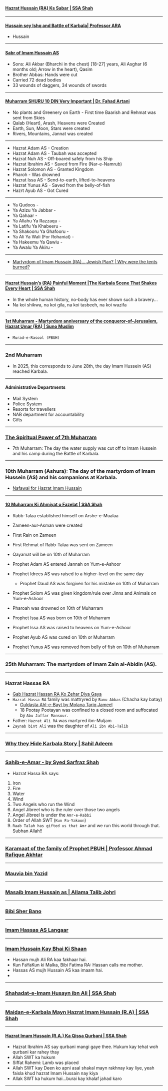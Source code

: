 #### [Hazrat Hussain (RA) Ks Sabar | SSA Shah](https://www.youtube.com/shorts/0s-gMoG1lvs)

***

#### [Hussain sey Ishq and Battle of Karbala| Professor ARA](https://www.youtube.com/watch?v=BgD8272HidQ)
* Hussain 

***

#### [Sabr of Imam Hussain AS](https://www.youtube.com/shorts/j-B8tFs8-sE)
* Sons: Ali Akbar (Bharchi in the chest) [18-27] years, Ali Asghar (6 months old; Arrow in the heart), Qasim
* Brother Abbas: Hands were cut
* Carried 72 dead bodies
* 33 wounds of daggers, 34 wounds of swords

***

#### [Muharram SHURU 10 DIN Very Important | Dr. Fahad Artani](https://www.youtube.com/watch?v=KVbv_APDrI8)
* No plants and Greenery on Earth - First time Baarish and Rehmat was sent from Skies
* Qalab (Heart), Arash, Heavens were Created
* Earth, Sun, Moon, Stars were created
* Rivers, Mountains, Jannat was created

***

* Hazrat Adam AS - Creation
* Hazrat Adam AS - Taubah was accepted
* Hazrat Nuh AS - Off-boared safely from his Ship
* Hazrat Ibrahim AS - Saved from Fire (Nar-e-Namrub)
* Hazrat Solomon AS - Granted Kingdom
* Pharoh - Was drowned
* Hazrat Issa AS - Send-to-earth, lifted-to-heavens
* Hazrat Yunus AS - Saved from the belly-of-fish
* Hazrt Ayub AS - Got Cured

***

* Ya Qudoos - 
* Ya Azizu Ya Jabbar -
* Ya Qahaar - 
* Ya Allahu Ya Razzaqu - 
* Ya Latifu Ya Khabeeru - 
* Ya Shakooru Ya Ghafooru - 
* Ya Ali Ya Wali (For Rohaniat) - 
* Ya Hakeemu Ya Qawiu - 
* Ya Awalu Ya Akiru -

***

* [Martyrdom of Imam Hussain (RA)… Jewish Plan? | Why were the tents burned?](https://www.youtube.com/watch?v=X5TXpEYoe0A)

***

#### [Hazrat Hussain’s (RA) Painful Moment |The Karbala Scene That Shakes Every Heart | SSA Shah](https://www.youtube.com/watch?v=4kjeLFOWnpk)
* In the whole human history, no-body has ever shown such a bravery...
* Na koi shikwa, na koi gila, na koi tasbeeh, na koi wazifa
***

#### [1st Muharram - Martyrdom anniversary of the conqueror-of-Jerusalem, Hazrat Umar (RA) | Suno Muslim](https://www.youtube.com/watch?v=K_mVoljgqCk)
* `Murad-e-Rasool (PBUH)`

***

### 2nd Muharram
* In 2025, this corresponds to June 28th, the day Imam Hussein (AS) reached Karbala. 

***

#### Administrative Departments
* Mail System
* Police System
* Resorts for travellers
* NAB department for accountability
* Gifts

***

### [The Spiritual Power of 7th Muharram](https://www.youtube.com/watch?v=b4pQLR3jdQ0)
* 7th Muharram: The day the water supply was cut off to Imam Hussein and his camp during the Battle of Karbala. 

***

### 10th Muharram (Ashura): The day of the martyrdom of Imam Hussein (AS) and his companions at Karbala. 

* [Nafawal for Hazrat Imam Hussain](https://www.youtube.com/shorts/JIk9YFk0w34)

***

#### [10 Muharram Ki Ahmiyat o Fazelat | SSA Shah](https://www.youtube.com/watch?v=ie-6amqrW2o)
* Rabb-Talaa established himself on Arshe-e-Mualaa
* Zameen-aur-Asman were created
* First Rain on Zameen
* First Rehmat of Rabb-Talaa was sent on Zameen
* Qayamat will be on 10th of Muharram
* Prophet Adam AS entered Jannah on Yum-e-Ashoor
* Prophet Idrees AS was raised to a higher-level on the same day
  * Prophet Daud AS was forgiven for his mistake on 10th of Muharram
* Prophet Solom AS was given kingdom/rule over Jinns and Animals on Yum-e-Ashoor

* Pharoah was drowned on 10th of Muharram
* Prophet Issa AS was born on 10th of Muharram
* Prophet Issa AS was raised to heavens on Yum-e-Ashoor

* Prophet Ayub AS was cured on 10th or Muharram
* Prophet Yunus AS was removed from belly of fish on 10th of Muharram


***

### 25th Muharram: The martyrdom of Imam Zain al-Abidin (AS). 

***

### Hazrat Hassas RA
* [Gab Hazrat Hassan RA Ko Zehar Diya Gaya](https://www.youtube.com/shorts/0riQAZueWe0)
* `Hazrat Hassa RA` family was mattryred by `Banu Abbas` (Chacha kay batay)
    * [Guldasta Ahl-e-Bayt by Molana Tariq Jameel](https://www.amazon.com/Guldasta-Bayt-Molana-Tariq-Jameel/dp/B0F9LMW6WQ)
    * 18 Pootay Pootayan was confined to a closed room and suffocated by `Abu Jaffar Mansour`.
* Father: `Hazrat Ali RA` was martyred ibn-Muljam
* `Zaynab bint Ali` was the daughter of `Ali ibn Abi-Talib`

*** 

### [Why they Hide Karbala Story | Sahil Adeem](https://www.youtube.com/watch?v=oikYWV67tmg)

***

### [Sahib-e-Amar - by Syed Sarfraz Shah](https://www.youtube.com/watch?v=0VvlyDXYcek)
* Hazrat Hassa RA says:
1. Iron
2. Fire
3. Water
4. Wind
5. Two Angels who run the Wind
6. Angel Jibreel who is the ruler over those two angels
7. Angel Jibreel is under the `Amr-e-Rabbi`
8. Order of Allah SWT (`Kun Fa-Yakoon`)
9. `Raab Talah has gifted us that Amr` and we run this world through that. Subhan Allah!!

***

### [Karamaat of the family of Prophet PBUH | Professor Ahmad Rafique Akhtar](https://www.youtube.com/watch?v=iAaGtuMlqII)

***

### [Mauvia bin Yazid](https://www.youtube.com/shorts/n2LwvJcD5OE)

***

### [Masaib Imam Hussain as | Allama Talib Johri](https://www.youtube.com/watch?v=9CFkq2DRpDQ)

***

### [Bibi Sher Bano](https://www.youtube.com/shorts/6XtqHR5QuUo)

***

### [Imam Hassas AS Langaar](https://www.youtube.com/shorts/4fe7ZjG6Ziw)

***

### [Imam Hussain Kay Bhai Ki Shaan](https://www.youtube.com/shorts/t9i5G3AoOwY)
* Hassan mujh Ali RA kaa fakhaar hai.
* Kun FaYaKun ki Malka, Bibi Fatima RA: Hassan calls me mother.
* Hassas AS mujh Hussain AS kaa imaam hai.
* 

***

### [Shahadat-e-Imam Husayn ibn Ali | SSA Shah ](https://www.youtube.com/watch?v=HTN_m5YwyEM)

***

### [Maidan-e-Karbala Mayn Hazrat Imam Hussain (R.A) | SSA Shah](https://www.youtube.com/watch?v=UhG4KZ3pewQ)

***

#### [Hazrat Imam Hussain (R.A.) Ka Qissa Qurbani | SSA Shah](https://www.youtube.com/watch?v=BHKee2SId7s)
* Hazrat Ibrahim AS say qurbani mangi gaye thee. Hukum kay tehat woh qurbani kar rahey thay
* Allah SWT ka hukum
* Siffat Rahemi: Lamb was placed 
* Allah SWT kay Deen ko apni asal shakal mayn rakhnay kay liye, yeah faisla khud hazrat Imam Hussain nay kiya
* Allak SWT ka hukum hai...burai kay khalaf jahad karo

***
